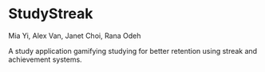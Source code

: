 # StudyStreak

Mia Yi, Alex Van, Janet Choi, Rana Odeh

A study application gamifying studying for better retention using streak and achievement systems.
